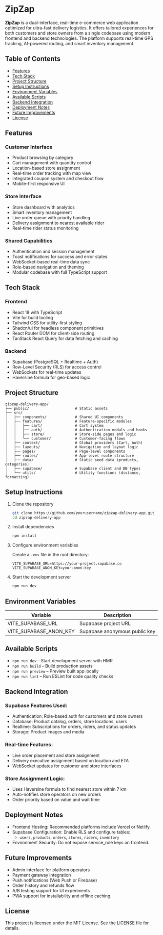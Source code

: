 # ZipZap

**ZipZap** is a dual-interface, real-time e-commerce web application optimized for ultra-fast delivery logistics. It offers tailored experiences for both customers and store owners from a single codebase using modern frontend and backend technologies. The platform supports real-time GPS tracking, AI-powered routing, and smart inventory management.

## Table of Contents

- [Features](#features)
- [Tech Stack](#tech-stack)
- [Project Structure](#project-structure)
- [Setup Instructions](#setup-instructions)
- [Environment Variables](#environment-variables)
- [Available Scripts](#available-scripts)
- [Backend Integration](#backend-integration)
- [Deployment Notes](#deployment-notes)
- [Future Improvements](#future-improvements)
- [License](#license)

## Features

### Customer Interface
- Product browsing by category
- Cart management with quantity control
- Location-based store assignment
- Real-time order tracking with map view
- Integrated coupon system and checkout flow
- Mobile-first responsive UI

### Store Interface
- Store dashboard with analytics
- Smart inventory management
- Live order queue with priority handling
- Delivery assignment to nearest available rider
- Real-time rider status monitoring

### Shared Capabilities
- Authentication and session management
- Toast notifications for success and error states
- WebSocket-based real-time data sync
- Role-based navigation and theming
- Modular codebase with full TypeScript support

## Tech Stack

### Frontend
- React 18 with TypeScript
- Vite for build tooling
- Tailwind CSS for utility-first styling
- Shadcn/ui for headless component primitives
- React Router DOM for client-side routing
- TanStack React Query for data fetching and caching

### Backend
- Supabase (PostgreSQL + Realtime + Auth)
- Row-Level Security (RLS) for access control
- WebSockets for real-time updates
- Haversine formula for geo-based logic

## Project Structure

```
zipzap-delivery-app/
├── public/                     # Static assets
├── src/
│   ├── components/             # Shared UI components
│   ├── features/               # Feature-specific modules
│   │   ├── cart/               # Cart system
│   │   ├── auth/               # Authentication modals and hooks
│   │   ├── store/              # Store-side pages and logic
│   │   └── customer/           # Customer-facing flows
│   ├── context/                # Global providers (Cart, Auth)
│   ├── layouts/                # Navigation and layout logic
│   ├── pages/                  # Page-level components
│   ├── routes/                 # App-level route structure
│   ├── data/                   # Static seed data (products, categories)
│   ├── supabase/               # Supabase client and DB types
│   └── utils/                  # Utility functions (distance, formatting)
```

## Setup Instructions

1. Clone the repository
   ```bash
   git clone https://github.com/yourusername/zipzap-delivery-app.git
   cd zipzap-delivery-app
   ```

2. Install dependencies
   ```bash
   npm install
   ```

3. Configure environment variables

   Create a `.env` file in the root directory:

   ```env
   VITE_SUPABASE_URL=https://your-project.supabase.co
   VITE_SUPABASE_ANON_KEY=your-anon-key
   ```

4. Start the development server
   ```bash
   npm run dev
   ```

## Environment Variables

| Variable               | Description                         |
|------------------------|-------------------------------------|
| VITE_SUPABASE_URL      | Supabase project URL                |
| VITE_SUPABASE_ANON_KEY | Supabase anonymous public key       |

## Available Scripts

- `npm run dev` – Start development server with HMR
- `npm run build` – Build production assets
- `npm run preview` – Preview built app locally
- `npm run lint` – Run ESLint for code quality checks

## Backend Integration

### Supabase Features Used:
- Authentication: Role-based auth for customers and store owners
- Database: Product catalog, orders, store locations, users
- Realtime: Subscriptions for orders, riders, and status updates
- Storage: Product images and media

### Real-time Features:
- Live order placement and store assignment
- Delivery executive assignment based on location and ETA
- WebSocket updates for customer and store interfaces

### Store Assignment Logic:
- Uses Haversine formula to find nearest store within 7 km
- Auto-notifies store operators on new orders
- Order priority based on value and wait time

## Deployment Notes

- Frontend Hosting: Recommended platforms include Vercel or Netlify.
- Supabase Configuration: Enable RLS and configure tables:
  - `users`, `products`, `orders`, `stores`, `riders`, `inventory`
- Environment Security: Do not expose service_role keys on frontend.

## Future Improvements

- Admin interface for platform operators
- Payment gateway integration
- Push notifications (Web Push or Firebase)
- Order history and refunds flow
- A/B testing support for UI experiments
- PWA support for installability and offline caching

## License

This project is licensed under the MIT License. See the LICENSE file for details.